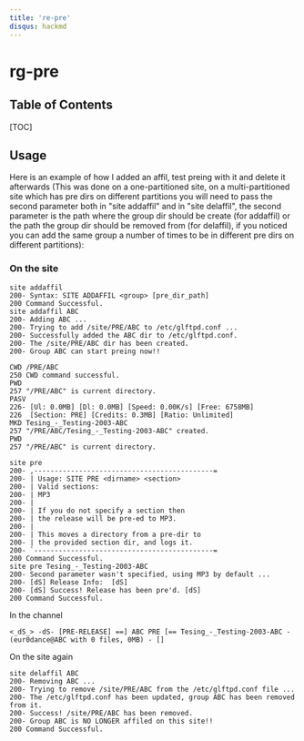 ```yaml
---
title: 're-pre'
disqus: hackmd
---
```


rg-pre
===

## Table of Contents

[TOC]

## Usage

Here is an example of how I added an affil, test preing with it and delete it
afterwards (This was done on a one-partitioned site, on a multi-partitioned site
which has pre dirs on different partitions you will need to pass the second parameter
both in "site addaffil" and in "site delaffil", the second parameter is the path where
the group dir should be create (for addaffil) or the path the group dir should be
removed from (for delaffil), if you noticed you can add the same group a number of times
to be in different pre dirs on different partitions):

### On the site

```gherkin=
site addaffil
200- Syntax: SITE ADDAFFIL <group> [pre_dir_path]
200 Command Successful.
site addaffil ABC
200- Adding ABC ...
200- Trying to add /site/PRE/ABC to /etc/glftpd.conf ...
200- Successfully added the ABC dir to /etc/glftpd.conf.
200- The /site/PRE/ABC dir has been created.
200- Group ABC can start preing now!!
```

```gherkin=
CWD /PRE/ABC
250 CWD command successful.
PWD
257 "/PRE/ABC" is current directory.
PASV
226- [Ul: 0.0MB] [Dl: 0.0MB] [Speed: 0.00K/s] [Free: 6758MB]
226  [Section: PRE] [Credits: 0.3MB] [Ratio: Unlimited]
MKD Tesing_-_Testing-2003-ABC
257 "/PRE/ABC/Tesing_-_Testing-2003-ABC" created.
PWD
257 "/PRE/ABC" is current directory.
```

```gherkin=
site pre
200- ,--------------------------------------------=
200- | Usage: SITE PRE <dirname> <section>
200- | Valid sections:
200- | MP3 
200- |
200- | If you do not specify a section then
200- | the release will be pre-ed to MP3.
200- |
200- | This moves a directory from a pre-dir to
200- | the provided section dir, and logs it.
200- `--------------------------------------------=
200 Command Successful.
site pre Tesing_-_Testing-2003-ABC
200- Second parameter wasn't specified, using MP3 by default ...
200- [dS] Release Info:  [dS]
200- [dS] Success! Release has been pre'd. [dS]
200 Command Successful.
```

In the channel

```gherkin=
<_dS_> -dS- [PRE-RELEASE] ==] ABC PRE [== Tesing_-_Testing-2003-ABC - (eur0dance@ABC with 0 files, 0MB) - []
```

 On the site again

```gherkin=
site delaffil ABC
200- Removing ABC ...
200- Trying to remove /site/PRE/ABC from the /etc/glftpd.conf file ...
200- The /etc/glftpd.conf has been updated, group ABC has been removed from it.
200- Success! /site/PRE/ABC has been removed.
200- Group ABC is NO LONGER affiled on this site!!
200 Command Successful.
```

